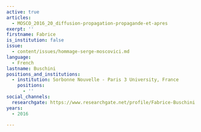 ```yaml
---
active: true
articles:
  - MOSCO_2016_20_diffusion-propagation-propagande-et-apres
exerpt: ''
firstname: Fabrice
is_institution: false
issue:
  - content/issues/hommage-serge-moscovici.md
language:
  - French
lastname: Buschini
positions_and_institutions:
  - institution: Sorbonne Nouvelle - Paris 3 University, France
    positions:
      - ''
social_channels:
  researchgate: https://www.researchgate.net/profile/Fabrice-Buschini
years:
  - 2016

---
```

